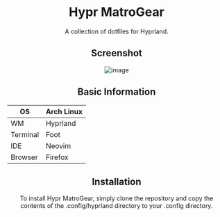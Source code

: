 <div align="center">
<h1> Hypr MatroGear </h1>

A collection of dotfiles for Hyprland.

## Screenshot

![image](https://github.com/666komo/hypr-gear-dotfiles/assets/118112129/0032f692-b8dc-4641-9a3c-2bef780167c2)

<h2> Basic Information </h2>

| OS | Arch Linux |
|---|---|
| WM | Hyprland |
| Terminal | Foot |
| IDE | Neovim |
| Browser | Firefox |

## Installation

To install Hypr MatroGear, simply clone the repository and copy the contents of the .config/hyprland directory to your .config directory.
</div>
